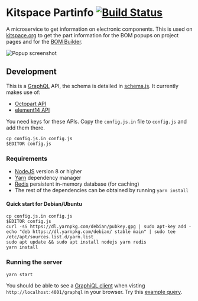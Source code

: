 # Kitspace Partinfo [![Build Status](https://travis-ci.org/monostable/kitnic-partinfo.svg?branch=master)](https://travis-ci.org/monostable/kitnic-partinfo)

A microservice to get information on electronic components. This is used on [kitspace.org](https://kitspace.org) to get the part information for the BOM popups on project pages and for the [BOM Builder](https://bom-builder.kitspace.org).

![Popup screenshot](popup.png)

## Development

This is a [GraphQL](http://graphql.org/) API, the schema is detailed in [schema.js](src/schema.js). It currently makes use of:

- [Octopart API](https://octopart.com/api/home)
- [element14 API](https://partner.element14.com/docs/Product_Search_API_REST__Description)

You need keys for these APIs. Copy the `config.js.in` file to `config.js` and add them there.

```
cp config.js.in config.js
$EDITOR config.js
```

### Requirements

- [NodeJS](https://nodejs.org/en/download/package-manager) version 8 or higher
- [Yarn](https://yarnpkg.com/en/docs/install) dependency manager
- [Redis](https://redis.io/download) persistent in-memory database (for caching)
- The rest of the dependencies can be obtained by running `yarn install`

#### Quick start for Debian/Ubuntu

```
cp config.js.in config.js 
$EDITOR config.js
curl -sS https://dl.yarnpkg.com/debian/pubkey.gpg | sudo apt-key add -
echo "deb https://dl.yarnpkg.com/debian/ stable main" | sudo tee /etc/apt/sources.list.d/yarn.list
sudo apt update && sudo apt install nodejs yarn redis
yarn install
```

### Running the server

```
yarn start
```

You should be able to see a [GraphiQL client](https://github.com/graphql/graphiql) when visting `http://localhost:4001/graphql` in your browser. Try this [example query](http://localhost:4001/graphql?query={%0A%20%20part(mpn%3A%20{part%3A%20%22NE555P%22%2C%20manufacturer%3A%20%22Texas%20Instruments%22})%20{%0A%20%20%20%20datasheet%0A%20%20%20%20description%0A%20%20%20%20type%0A%20%20%20%20offers%20{%0A%20%20%20%20%20%20sku%20{%0A%20%20%20%20%20%20%20%20vendor%0A%20%20%20%20%20%20%20%20part%0A%20%20%20%20%20%20}%0A%20%20%20%20%20%20prices%20{%0A%20%20%20%20%20%20%20%20USD%0A%20%20%20%20%20%20%20%20EUR%0A%20%20%20%20%20%20%20%20GBP%0A%20%20%20%20%20%20%20%20SGD%0A%20%20%20%20%20%20}%0A%20%20%20%20}%0A%20%20}%0A}%0A). 

